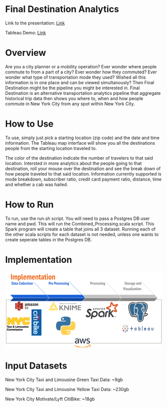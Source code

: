 # Final Destination Analytics

Link to the presentation: [Link](https://docs.google.com/presentation/d/1VzdHcnHTR7vvGU0Y7kmBNHEqORchQm-yhPloawFJiUo/edit?usp=sharing)

Tableau Demo: [Link](
https://public.tableau.com/views/FinalDestinationAug-Sept2018/Dashboard1?:embed=y&:display_count=yes&publish=yes&:origin=viz_share_link)


# Overview
Are you a city planner or a mobility operation? Ever wonder where people commute to from a part of a city? Ever wonder how they commuted?  Ever wonder what type of transportation mode they used? Wished all this information is in one place and can be viewed simultanously? Then Final Destination might be the pipeline you might be interested in. Final Destination is an alternative transportation analytics pipeline that aggregate historical trip data then shows you where to, when and how people commute in New York City from any spot within New York City.     

# How to Use 
To use, simply just pick a starting location (zip code) and the date and time information.  The Tableau map interface will show you all the destinations people from the starting location traveled to. 

The color of the destination indicate the number of travelers to that said location. Intersted in more analytics about the people going to that destination, roll your mouse over the destination and see the break down of how people traveled to that said location. Information currently supported is mode breakdown, subscriber ratio, credit card payment ratio, distance, time and whether a cab was hailed.

# How to Run
To run, use the run.sh script. You will need to pass a Postgres DB user name and pwd. This will run the Combined_Processing.scala script. This Spark program will create a table that joins all 3 dataset.  Running each of the other scala scripts for each dataset is not needed, unless one wants to create seperate tables in the Postgres DB.


# Implementation
![alt text](https://raw.githubusercontent.com/mrchowmein/Final_Destination/master/images/Screen%20Shot%202019-10-08%20at%202.02.27%20PM.png)

# Input Datasets
New York City Taxi and Limousine Green Taxi Data: ~9gb 

New York City Taxi and Limousine Yellow Taxi Data: ~230gb

New York City Motivate/Lyft CitiBike: ~18gb

